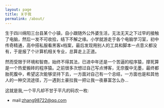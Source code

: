 ```yaml
---
layout: page
title: 关于我
permalink: /about/
---
```


生于四川绵阳三台县某个小镇，自小跟随外公外婆生活，无法无天之下过早的接触了电脑，然后一发不可收拾，结下不解之缘。小学就游走于各个电脑学习室，初中传奇精通，高中搭私服看黑客x档案，最后发现用别人的工具和脚本一点意义都没有，于是报了个计算机相关专业，总算走上正道。

然而受限于环境和智商，始终不得其法，已进中年还是一个苦逼的程序猿，撑死算是一个热爱搬砖的程序猿。之前很多次想过自己写点博客，无奈腹中无墨，最终都胎死腹中，希望这次能够坚持下去，一方面对自己有一个总结，一方面也是和其他人的一种交流途径，万一遇到土豪拉我一把让我一夜暴富怎么办...

这就是我,一个平凡却不甘于平凡的码农一枚:

- mail:zhang98722@qq.com